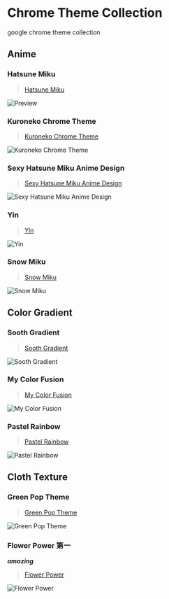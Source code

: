 # Chrome Theme Collection
google chrome theme collection

## Anime

### Hatsune Miku
> [Hatsune Miku](https://chrome.google.com/webstore/detail/hatsune-miku/kigfdicgjnpjkhbnngdfgjfffmdaonfg)

![Preview](https://lh3.googleusercontent.com/eNI2nC8H2qdqOBGeLVyj-W_E1AQPy5ujjbvdsOQfkDIRz2jbwFvvT0Wap1MXswmyzdr_Y2h72f3VygbzLIMvoGlrpw=w640-h400-e365-rj-sc0x00ffffff)


### Kuroneko Chrome Theme
> [Kuroneko Chrome Theme](https://chrome.google.com/webstore/detail/kuroneko-chrome-theme/cpmemmdpibdfcjjjbjejhfmhhbgoegok)

![Kuroneko Chrome Theme](https://lh3.googleusercontent.com/j_lLt5CUKAf_I3LfHVdMwu1R5rxoM4rXOgnctUUNi0lKHVkYDUjL0STjECY5GeMHF45Y_5peqUvpCLlXW2dOX1PB2Q=w640-h400-e365-rj-sc0x00ffffff)


### Sexy Hatsune Miku Anime Design
> [Sexy Hatsune Miku Anime Design](https://chrome.google.com/webstore/detail/sexy-hatsune-miku-anime-d/hdphmncidddodnegmpjdkeofgoggmlpp)

![Sexy Hatsune Miku Anime Design](https://lh3.googleusercontent.com/k8io0Evh_sKzqriGQMwRgCDiOc_BHosXYjFK0u41ErdR1JU3RvKir1hyhJ85rewbJJsc7e1hI57dT8iSfgQA-s2XYA=w640-h400-e365-rj-sc0x00ffffff)


### Yin
> [Yin](https://chrome.google.com/webstore/detail/yin/ildepmemekfmmbkhhlhfdammihfhghea)

![Yin](https://lh3.googleusercontent.com/1BzCdtpMpoE0mO4c-ThEKMjwwPh3Q5QiMin82OQpA5uq405uRvYOaM2KP55xh5L5bQpXBwKirJQDzA59w1lN1C_Kmg=w640-h400-e365-rj-sc0x00ffffff)


### Snow Miku
> [Snow Miku](https://chrome.google.com/webstore/detail/snow-miku/bjfgjdacfnhiklhnmglpdfllknbiolch)

![Snow Miku](https://lh3.googleusercontent.com/CUk8yTSfGqgBIFKcwX9sQzcUhZA-OxNtwRLXEjnlDOkzvef7U1epl2nR7hgGUpcguTk61-hlhJg2atspB-6zrhJILg=w640-h400-e365-rj-sc0x00ffffff)



## Color Gradient

### Sooth Gradient
> [Sooth Gradient](https://chrome.google.com/webstore/detail/sooth-gradient/pamnhppfegefocfcinlhnblodaglebjg)

![Sooth Gradient](https://lh3.googleusercontent.com/4BGeECyhOaZzYTsliEex3Y-YdP4fAkVd-8kcw-PLKoJNRiejczVylkT_ukzvab8ZfrWa-2X7nJda62zKlBX7rMKt=w640-h400-e365-rj-sc0x00ffffff)


### My Color Fusion
>[My Color Fusion](https://chrome.google.com/webstore/detail/my-color-fusion/ofpmmbaiajjlhnfinjkmpkmenokaokpe)

![My Color Fusion](https://lh3.googleusercontent.com/TPGnz1LI_tq99w0zfEAz58yKwiXHD3ERlCek6P834CS1GmsG-d4_BcXcl8ckA0ZzEeQEVMv0pJQ_uXui-bpHHqWL-Ds=w640-h400-e365-rj-sc0x00ffffff)


### Pastel Rainbow
> [Pastel Rainbow](https://chrome.google.com/webstore/detail/pastel-rainbow/pdhoceimegkficijfafgokdklbjgobmg)

![Pastel Rainbow](https://lh3.googleusercontent.com/UPb1cF0i-fj-nrnQZdXCeF41vwGqpz_HWWsGfmx-NOtXleCq034zhuCouanr7d-Qhp5VXoCqDgz_2hthKn_dCZLk=w640-h400-e365-rj-sc0x00ffffff)






## Cloth Texture

### Green Pop Theme
> [Green Pop Theme](https://chrome.google.com/webstore/detail/green-pop-theme/ffgapkaegdmcompheglkkponnpmfdcgf)

![Green Pop Theme](https://lh3.googleusercontent.com/cFcObLjrWKfEU8onw06VmZs-qTpq0gtX3FnxcceCrYKVZUCMyUZpeLSQNwMrpUCfp7IqhGZ8delh9irOOWTgRWSdig=w640-h400-e365-rj-sc0x00ffffff)



### Flower Power 第一
***amazing***

> [Flower Power](https://chrome.google.com/webstore/detail/flower-power/dpapfcgjbomdehpglobkahgbbfamomgo)

![Flower Power](https://lh3.googleusercontent.com/74RLFM8ec01XakE_SewdpEXj8g04rxI6kk9ILzXigjZz5lMwdVI0AXznI3Z2Em63P4WfDtO5eLGdzvasuxhGgGL2WpM=w640-h400-e365-rj-sc0x00ffffff)





